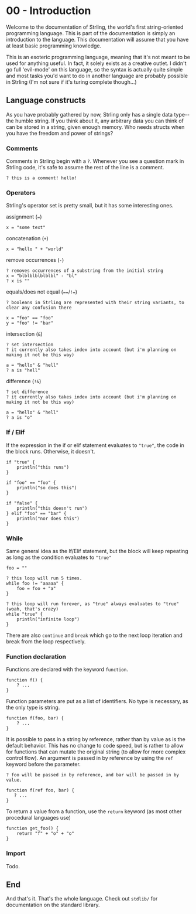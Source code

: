 # 00 - Introduction

Welcome to the documentation of Strling, the world's first string-oriented programming language. This is part of the documentation is simply an introduction to the language. This documentation will assume that you have at least basic programming knowledge.

This is an esoteric programming language, meaning that it's not meant to be used for anything useful. In fact, it solely exists as a creative outlet. I didn't go full 'evil-mode' on this language, so the syntax is actually quite simple and most tasks you'd want to do in another language are probably possible in Strling (I'm not sure if it's turing complete though...)

## Language constructs

As you have probably gathered by now, Strling only has a single data type--the humble string. If you think about it, any arbitrary data you can think of can be stored in a string, given enough memory. Who needs structs when you have the freedom and power of strings?

### Comments

Comments in Strling begin with a `?`. Whenever you see a question mark in Strling code, it's safe to assume the rest of the line is a comment.

```
? this is a comment! hello!
```

### Operators

Strling's operator set is pretty small, but it has some interesting ones.

assignment (`=`)

```
x = "some text"
```

concatenation (`+`)

```
x = "hello " + "world"
```

remove occurrences (`-`)

```
? removes occurrences of a substring from the initial string
x = "blblblblblblbl" - "bl"
? x is ""
```

equals/does not equal (`==`/`!=`)

```
? booleans in Strling are represented with their string variants, to clear any confusion there

x = "foo" == "foo"
y = "foo" != "bar"
```

intersection (`&`)

```
? set intersection
? it currently also takes index into account (but i'm planning on making it not be this way)

a = "hello" & "hell"
? a is "hell"
```

difference (`!&`)

```
? set difference
? it currently also takes index into account (but i'm planning on making it not be this way)

a = "hello" & "hell"
? a is "o"
```

### If / Elif

If the expression in the if or elif statement evaluates to `"true"`, the code in the block runs. Otherwise, it doesn't.

```
if "true" {
    println("this runs")
}

if "foo" == "foo" {
    println("so does this")
}

if "false" {
    println("this doesn't run")
} elif "foo" == "bar" {
    println("nor does this")
}   
```

### While

Same general idea as the If/Elif statement, but the block will keep repeating as long as the condition evaluates to `"true"`

```
foo = ""

? this loop will run 5 times.
while foo != "aaaaa" {
    foo = foo + "a"
}

? this loop will run forever, as "true" always evaluates to "true" (woah, that's crazy)
while "true" {
    println("infinite loop")
}
```

There are also `continue` and `break` which go to the next loop iteration and break from the loop respectively.

### Function declaration

Functions are declared with the keyword `function`.

```
function f() {
    ? ...
}
```

Function parameters are put as a list of identifiers. No type is necessary, as the only type is string.

```
function f(foo, bar) {
    ? ...
}
```

It is possible to pass in a string by reference, rather than by value as is the default behavior. This has no change to code speed, but is rather to allow for functions that can mutate the original string (to allow for more complex control flow). An argument is passed in by reference by using the `ref` keyword before the parameter.

```
? foo will be passed in by reference, and bar will be passed in by value.

function f(ref foo, bar) {
   ? ... 
}
```

To return a value from a function, use the `return` keyword (as most other procedural languages use)

```
function get_foo() {
    return "f" + "o" + "o"
}
```

### Import

Todo.

## End

And that's it. That's the whole language. Check out `stdlib/` for documentation on the standard library.









